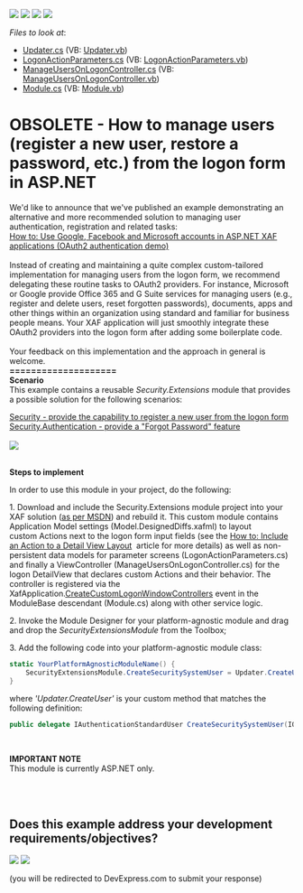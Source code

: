 <!-- default badges list -->
![](https://img.shields.io/endpoint?url=https://codecentral.devexpress.com/api/v1/VersionRange/134075799/16.2.3%2B)
[![](https://img.shields.io/badge/Open_in_DevExpress_Support_Center-FF7200?style=flat-square&logo=DevExpress&logoColor=white)](https://supportcenter.devexpress.com/ticket/details/E4037)
[![](https://img.shields.io/badge/📖_How_to_use_DevExpress_Examples-e9f6fc?style=flat-square)](https://docs.devexpress.com/GeneralInformation/403183)
[![](https://img.shields.io/badge/💬_Leave_Feedback-feecdd?style=flat-square)](#does-this-example-address-your-development-requirementsobjectives)
<!-- default badges end -->
<!-- default file list -->
*Files to look at*:

* [Updater.cs](./CS/ManageUsersOnLogon.Module/DatabaseUpdate/Updater.cs) (VB: [Updater.vb](./VB/ManageUsersOnLogon.Module/DatabaseUpdate/Updater.vb))
* [LogonActionParameters.cs](./CS/Security.Extensions/LogonActionParameters.cs) (VB: [LogonActionParameters.vb](./VB/Security.Extensions/LogonActionParameters.vb))
* [ManageUsersOnLogonController.cs](./CS/Security.Extensions/ManageUsersOnLogonController.cs) (VB: [ManageUsersOnLogonController.vb](./VB/Security.Extensions/ManageUsersOnLogonController.vb))
* [Module.cs](./CS/Security.Extensions/Module.cs) (VB: [Module.vb](./VB/Security.Extensions/Module.vb))
<!-- default file list end -->
# OBSOLETE - How to manage users (register a new user, restore a password, etc.) from the logon form in ASP.NET


<p>We'd like to announce that we've published an example demonstrating an alternative and more recommended solution to managing user authentication, registration and related tasks:<br><a href="https://www.devexpress.com/Support/Center/p/T535280">How to: Use Google, Facebook and Microsoft accounts in ASP.NET XAF applications (OAuth2 authentication demo)</a><br><br>Instead of creating and maintaining a quite complex custom-tailored implementation for managing users from the logon form, we recommend delegating these routine tasks to OAuth2 providers. For instance, Microsoft or Google provide Office 365 and G Suite services for managing users (e.g., register and delete users, reset forgotten passwords), documents, apps and other things within an organization using standard and familiar for business people means. Your XAF application will just smoothly integrate these OAuth2 providers into the logon form after adding some boilerplate code.<br><br>Your feedback on this implementation and the approach in general is welcome.<strong><br>====================<br>Scenario</strong><br>This example contains a reusable <em>Security.Extensions</em> module that provides a possible solution for the following scenarios:</p>
<p><a href="https://www.devexpress.com/Support/Center/p/S32938">Security - provide the capability to register a new user from the logon form</a><br><a href="https://www.devexpress.com/Support/Center/p/S33481">Security.Authentication - provide a "Forgot Password" feature</a><br><br><img src="https://raw.githubusercontent.com/DevExpress-Examples/obsolete-how-to-manage-users-register-a-new-user-restore-a-password-etc-from-the-logon-form-e4037/16.2.3+/media/08b47836-b8ac-11e6-80bf-00155d62480c.png"></p>
<br><strong>Steps to implement</strong><br>
<p>In order to use this module in your project, do the following:</p>
<p>1. Download and include the Security.Extensions module project into your XAF solution (<a href="https://msdn.microsoft.com/library/ff460187.aspx">as per MSDN</a>) and rebuild it. This custom module contains Application Model settings (Model.DesignedDiffs.xafml) to layout custom Actions next to the logon form input fields (see the <a href="https://documentation.devexpress.com/eXpressAppFramework/CustomDocument112816.aspx">How to: Include an Action to a Detail View Layout</a>  article for more details) as well as non-persistent data models for parameter screens (LogonActionParameters.cs) and finally a ViewController (ManageUsersOnLogonController.cs) for the logon DetailView that declares custom Actions and their behavior. The controller is registered via the XafApplication.<a href="https://documentation.devexpress.com/eXpressAppFramework/DevExpressExpressAppXafApplication_CreateCustomLogonWindowControllerstopic.aspx">CreateCustomLogonWindowControllers</a> event in the ModuleBase descendant (Module.cs) along with other service logic.</p>
<p>2. Invoke the Module Designer for your platform-agnostic module and drag and drop the <em>SecurityExtensionsModule </em>from the Toolbox;</p>
<p>3. Add the following code into your platform-agnostic module class:</p>


```cs
static YourPlatformAgnosticModuleName() {
    SecurityExtensionsModule.CreateSecuritySystemUser = Updater.CreateUser;
} 

```


<p>where <em>'Updater.CreateUser'</em> is your custom method that matches the following definition:</p>


```cs
public delegate IAuthenticationStandardUser CreateSecuritySystemUser(IObjectSpace objectSpace, string userName, string email, string password, bool isAdministrator);

```


<p> </p>
<p><strong>IM</strong><strong>PORTANT NOTE</strong><br> This module is currently ASP.NET only.<br><br></p>

<br/>


<!-- feedback -->
## Does this example address your development requirements/objectives?

[<img src="https://www.devexpress.com/support/examples/i/yes-button.svg"/>](https://www.devexpress.com/support/examples/survey.xml?utm_source=github&utm_campaign=XAF_logon-form-manage-users-register-a-new-user-restore-a-password&~~~was_helpful=yes) [<img src="https://www.devexpress.com/support/examples/i/no-button.svg"/>](https://www.devexpress.com/support/examples/survey.xml?utm_source=github&utm_campaign=XAF_logon-form-manage-users-register-a-new-user-restore-a-password&~~~was_helpful=no)

(you will be redirected to DevExpress.com to submit your response)
<!-- feedback end -->
